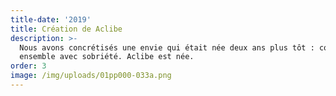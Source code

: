 ```yaml
---
title-date: '2019'
title: Création de Aclibe
description: >-
  Nous avons concrétisés une envie qui était née deux ans plus tôt : composer
  ensemble avec sobriété. Aclibe est née.
order: 3
image: /img/uploads/01pp000-033a.png
---
```

